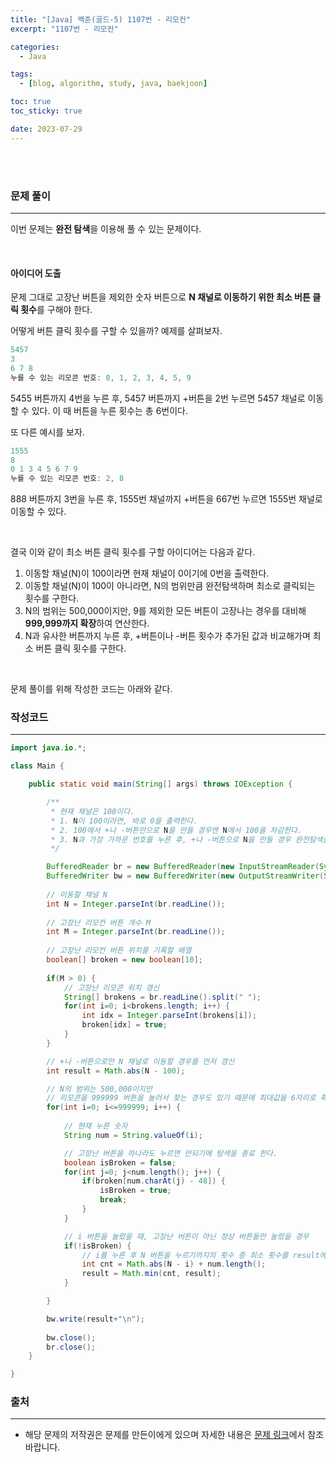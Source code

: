```yaml
---
title: "[Java] 백준(골드-5) 1107번 - 리모컨"
excerpt: "1107번 - 리모컨"

categories:
  - Java

tags:
  - [blog, algorithm, study, java, baekjoon]

toc: true
toc_sticky: true

date: 2023-07-29
---
```


<br><br>

### 문제 풀이

---

이번 문제는 **완전 탐색**을 이용해 풀 수 있는 문제이다.

<br>

#### 아이디어 도출

문제 그대로 고장난 버튼을 제외한 숫자 버튼으로 **N 채널로 이동하기 위한 최소 버튼 클릭 횟수**를 구해야 한다.

어떻게 버튼 클릭 횟수를 구할 수 있을까? 예제를 살펴보자.

```java
5457
3
6 7 8
누를 수 있는 리모콘 번호: 0, 1, 2, 3, 4, 5, 9
```

5455 버튼까지 4번을 누른 후, 5457 버튼까지 +버튼을 2번 누르면 5457 채널로 이동할 수 있다. 이 때 버튼을 누른 횟수는 총 6번이다.

또 다른 예시를 보자.

```java
1555
8
0 1 3 4 5 6 7 9
누를 수 있는 리모콘 번호: 2, 8
```

888 버튼까지 3번을 누른 후, 1555번 채널까지 +버튼을 667번 누르면 1555번 채널로 이동할 수 있다.

<br>

결국 이와 같이 최소 버튼 클릭 횟수를 구할 아이디어는 다음과 같다.

1. 이동할 채널(N)이 100이라면 현재 채널이 0이기에 0번을 출력한다.
2. 이동할 채널(N)이 100이 아니라면, N의 범위만큼 완전탐색하며 최소로 클릭되는 횟수를 구한다.
3. N의 범위는 500,000이지만, 9를 제외한 모든 버튼이 고장나는 경우를 대비해 **999,999까지 확장**하여 연산한다.
4. N과 유사한 버튼까지 누른 후, +버튼이나 -버튼 횟수가 추가된 값과 비교해가며 최소 버튼 클릭 횟수를 구한다.

<br>

문제 풀이를 위해 작성한 코드는 아래와 같다.

### 작성코드

---

```java
import java.io.*;

class Main {    

    public static void main(String[] args) throws IOException {

        /**
         * 현재 채널은 100이다.
         * 1. N이 100이라면, 바로 0을 출력한다.
         * 2. 100에서 +나 -버튼만으로 N을 만들 경우엔 N에서 100을 차감한다.
         * 3. N과 가장 가까운 번호를 누른 후, +나 -버튼으로 N을 만들 경우 완전탐색을 해야 한다.
         */

        BufferedReader br = new BufferedReader(new InputStreamReader(System.in));
        BufferedWriter bw = new BufferedWriter(new OutputStreamWriter(System.out));
        
        // 이동할 채널 N
        int N = Integer.parseInt(br.readLine());
        
        // 고장난 리모컨 버튼 개수 M
        int M = Integer.parseInt(br.readLine());
        
        // 고장난 리모컨 버튼 위치를 기록할 배열
        boolean[] broken = new boolean[10];
        
        if(M > 0) {
            // 고장난 리모콘 위치 갱신
            String[] brokens = br.readLine().split(" ");
            for(int i=0; i<brokens.length; i++) {
                int idx = Integer.parseInt(brokens[i]);
                broken[idx] = true;
            }
        }

        // +나 -버튼으로만 N 채널로 이동할 경우를 먼저 갱신
        int result = Math.abs(N - 100);

        // N의 범위는 500,000이지만
        // 리모콘을 999999 버튼을 눌러서 찾는 경우도 있기 때문에 최대값을 6자리로 확장한다.
        for(int i=0; i<=999999; i++) {
            
            // 현재 누른 숫자
            String num = String.valueOf(i);

            // 고장난 버튼을 하나라도 누르면 안되기에 탐색을 종료 한다.
            boolean isBroken = false;
            for(int j=0; j<num.length(); j++) {
                if(broken[num.charAt(j) - 48]) {
                    isBroken = true;
                    break;
                }
            }

            // i 버튼을 눌렀을 때, 고장난 버튼이 아닌 정상 버튼들만 눌렀을 경우
            if(!isBroken) {
                // i를 누른 후 N 버튼을 누르기까지의 횟수 중 최소 횟수를 result에 기록한다.
                int cnt = Math.abs(N - i) + num.length();
                result = Math.min(cnt, result);
            }

        }

        bw.write(result+"\n");
        
        bw.close();
        br.close();
    }

}
```

### 출처

---

- 해당 문제의 저작권은 문제를 만든이에게 있으며 자세한 내용은 [문제 링크](https://www.acmicpc.net/problem/1107)에서 참조바랍니다.